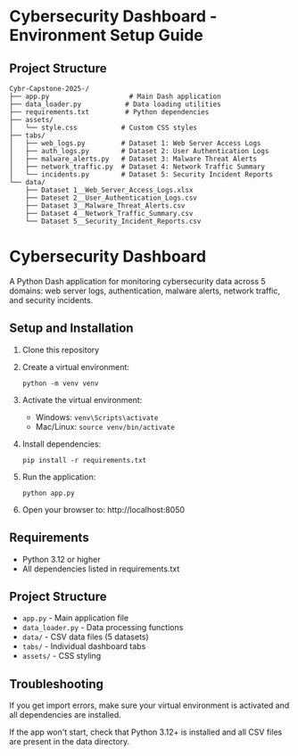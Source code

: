 # Cybersecurity Dashboard - Environment Setup Guide

## Project Structure
```
Cybr-Capstone-2025-/
├── app.py                    # Main Dash application
├── data_loader.py           # Data loading utilities
├── requirements.txt         # Python dependencies
├── assets/
│   └── style.css           # Custom CSS styles
├── tabs/
│   ├── web_logs.py         # Dataset 1: Web Server Access Logs
│   ├── auth_logs.py        # Dataset 2: User Authentication Logs
│   ├── malware_alerts.py   # Dataset 3: Malware Threat Alerts
│   ├── network_traffic.py  # Dataset 4: Network Traffic Summary
│   └── incidents.py        # Dataset 5: Security Incident Reports
└── data/
    ├── Dataset 1__Web_Server_Access_Logs.xlsx
    ├── Dateset 2__User_Authentication_Logs.csv
    ├── Dataset 3__Malware_Threat_Alerts.csv
    ├── Dataset 4__Network_Traffic_Summary.csv
    └── Dataset 5__Security_Incident_Reports.csv
```

# Cybersecurity Dashboard

A Python Dash application for monitoring cybersecurity data across 5 domains: web server logs, authentication, malware alerts, network traffic, and security incidents.

## Setup and Installation

1. Clone this repository
2. Create a virtual environment:
   ```
   python -m venv venv
   ```

3. Activate the virtual environment:
   - Windows: `venv\Scripts\activate`
   - Mac/Linux: `source venv/bin/activate`

4. Install dependencies:
   ```
   pip install -r requirements.txt
   ```

5. Run the application:
   ```
   python app.py
   ```

6. Open your browser to: http://localhost:8050

## Requirements

- Python 3.12 or higher
- All dependencies listed in requirements.txt

## Project Structure

- `app.py` - Main application file
- `data_loader.py` - Data processing functions
- `data/` - CSV data files (5 datasets)
- `tabs/` - Individual dashboard tabs
- `assets/` - CSS styling

## Troubleshooting

If you get import errors, make sure your virtual environment is activated and all dependencies are installed.

If the app won't start, check that Python 3.12+ is installed and all CSV files are present in the data directory.